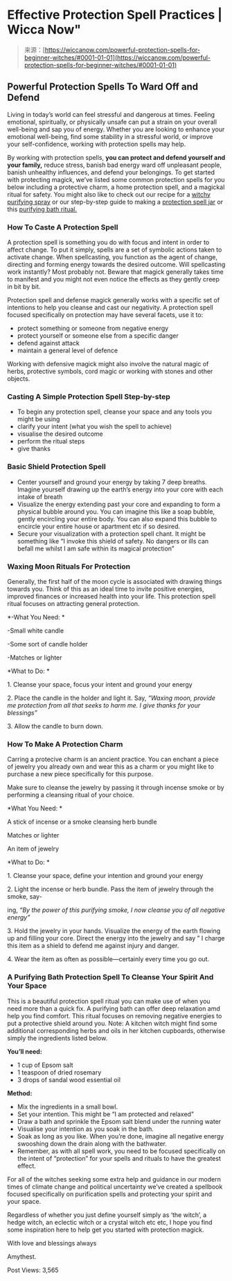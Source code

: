 <!--yml
category: 未分类
date: 2024-06-12 20:04:26
-->

# Effective Protection Spell Practices | Wicca Now"

> 来源：[https://wiccanow.com/powerful-protection-spells-for-beginner-witches/#0001-01-01](https://wiccanow.com/powerful-protection-spells-for-beginner-witches/#0001-01-01)

## Powerful Protection Spells To Ward Off and Defend

Living in today’s world can feel stressful and dangerous at times. Feeling emotional, spiritually, or physically unsafe can put a strain on your overall well-being and sap you of energy. Whether you are looking to enhance your emotional well-being, find some stability in a stressful world, or improve your self-confidence, working with protection spells may help.

By working with protection spells, **you can protect and defend yourself and your family,** reduce stress, banish bad energy ward off unpleasant people, banish unhealthy influences, and defend your belongings. To get started with protecting magick, we’ve listed some common protection spells for you below including a protective charm, a home protection spell, and a magickal ritual for safety. You might also like to check out our recipe for a [witchy purifying spray](https://wiccanow.com/witchy-cleansing-spray/) or our step-by-step guide to making a [protection spell jar](https://wiccanow.com/protection-jar-spell/) or this [purifying bath ritual.](#Purifying-Bath)

### How To Caste A Protection Spell

A protection spell is something you do with focus and intent in order to affect change. To put it simply, spells are a set of symbolic actions taken to activate change. When spellcasting, you function as the agent of change, directing and forming energy towards the desired outcome. Will spellcasting work instantly? Most probably not. Beware that magick generally takes time to manifest and you might not even notice the effects as they gently creep in bit by bit.

Protection spell and defense magick generally works with a specific set of intentions to help you cleanse and cast our negativity. A protection spell focused specifically on protection may have several facets, use it to:

*   protect something or someone from negative energy
*   protect yourself or someone else from a specific danger
*   defend against attack
*   maintain a general level of defence

Working with defensive magick might also involve the natural magic of herbs, protective symbols, cord magic or working with stones and other objects.

### Casting A Simple Protection Spell Step-by-step

*   To begin any protection spell, cleanse your space and any tools you might be using
*   clarify your intent (what you wish the spell to achieve)
*   visualise the desired outcome
*   perform the ritual steps
*   give thanks

### Basic Shield Protection Spell

*   Center yourself and ground your energy by taking 7 deep breaths. Imagine yourself drawing up the earth’s energy into your core with each intake of breath
*   Visualize the energy extending past your core and expanding to form a physical bubble around you. You can imagine this like a soap bubble, gently encircling your entire body. You can also expand this bubble to encircle your entire house or apartment etc if so desired.
*   Secure your visualization with a protection spell chant. It might be something like “I invoke this shield of safety. No dangers or ills can befall me whilst I am safe within its magical protection”

### Waxing Moon Rituals For Protection

Generally, the first half of the moon cycle is associated with drawing things towards you. Think of this as an ideal time to invite positive energies, improved finances or increased health into your life. This protection spell ritual focuses on attracting general protection.

*-What You Need: *

-Small white candle

-Some sort of candle holder

-Matches or lighter 

*What to Do: *

1. Cleanse your space, focus your intent and ground your energy

2. Place the candle in the holder and light it. Say, *“Waxing moon, provide me protection from all that seeks to harm me. I give thanks for your blessings”*

3. Allow the candle to burn down.

### How To Make A Protection Charm

Carring a protecive charm is an ancient practice. You can enchant a piece of jewelry you already own and wear this as a charm or you might like to purchase a new piece specifically for this purpose.

Make sure to cleanse the jewelry by passing it through incense smoke or by performing a cleansing ritual of your choice.  

*What You Need: *

A stick of incense or a smoke cleansing herb bundle

Matches or lighter 

An item of jewelry

*What to Do: *

1. Cleanse your space, define your intention and ground your energy

2. Light the incense or herb bundle. Pass the item of jewelry through the smoke, say- 

ing, *“By the power of this purifying smoke, I now cleanse you of all negative energy”*

3. Hold the jewelry in your hands. Visualize the energy of the earth flowing up and filling your core. Direct the energy into the jewelry and say ” I charge this item as a shield to defend me against injury and danger.

4. Wear the item as often as possible—certainly every time you go out.

### A **Purifying Bath** Protection Spell To Cleanse Your Spirit And Your Space

This is a beautiful protection spell ritual you can make use of when you need more than a quick fix. A purifying bath can offer deep relaxation amd help you find comfort. This ritual focuses on removing negative energies to put a protective shield around you. Note: A kitchen witch might find some additional corresponding herbs and oils in her kitchen cupboards, otherwise simply the ingredients listed below.

**You’ll need:**

*   1 cup of Epsom salt
*   1 teaspoon of dried rosemary
*   3 drops of sandal wood essential oil

**Method:**

*   Mix the ingredients in a small bowl.
*   Set your intention. This might be “I am protected and relaxed”
*   Draw a bath and sprinkle the Epsom salt blend under the running water
*   Visualise your intention as you soak in the bath.
*   Soak as long as you like. When you’re done, imagine all negative energy swooshing down the drain along with the bathwater.
*   Remember, as with all spell work, you need to be focused specifically on the intent of “protection” for your spells and rituals to have the greatest effect.

For all of the witches seeking some extra help and guidance in our modern times of climate change and political uncertainty we’ve created a spellbook focused specifically on purification spells and protecting your spirit and your space.

Regardless of whether you just define yourself simply as ‘the witch’, a hedge witch, an eclectic witch or a crystal witch etc etc, I hope you find some inspiration here to help get you started with protection magick.

With love and blessings always

Amythest.

Post Views: 3,565
